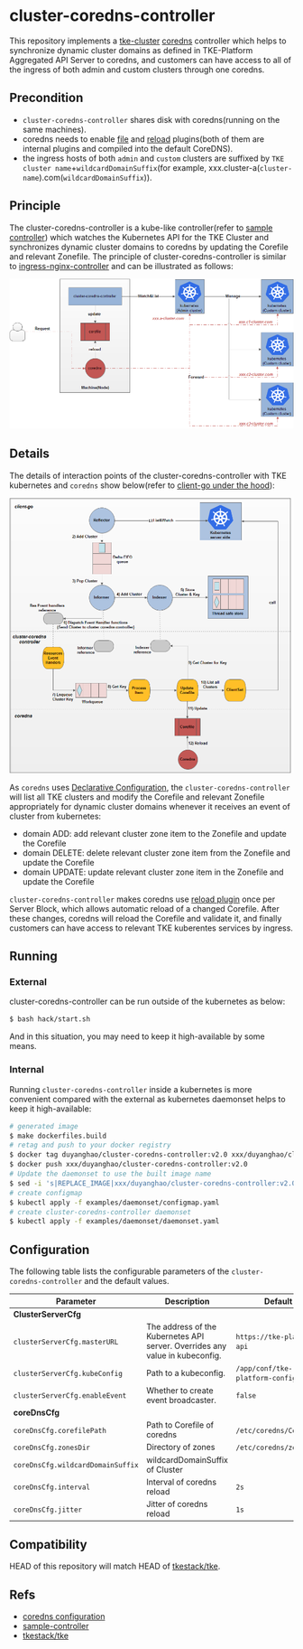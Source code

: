 # cluster-coredns-controller

This repository implements a [tke-cluster](https://github.com/tkestack/tke) [coredns](https://coredns.io/manual/configuration/) controller which helps to synchronize dynamic cluster domains as defined in TKE-Platform Aggregated API Server to coredns, and customers can have access to all of the ingress of both admin and custom clusters through one coredns.

## Precondition

* `cluster-coredns-controller` shares disk with coredns(running on the same machines).
* coredns needs to enable [file](https://coredns.io/plugins/file/) and [reload](https://coredns.io/plugins/reload/) plugins(both of them are internal plugins and compiled into the default CoreDNS).
* the ingress hosts of both `admin` and `custom` clusters are suffixed by `TKE cluster name`+`wildcardDomainSuffix`(for example, xxx.cluster-a(`cluster-name`).com(`wildcardDomainSuffix`)). 

## Principle

The cluster-coredns-controller is a kube-like controller(refer to [sample controller](https://github.com/kubernetes/sample-controller)) which watches the Kubernetes API for the TKE Cluster and synchronizes dynamic cluster domains to coredns by updating the Corefile and relevant Zonefile. The principle of cluster-coredns-controller is similar to [ingress-nginx-controller](https://github.com/kubernetes/ingress-nginx) and can be illustrated as follows:

![](docs/images/architecture.png)

## Details

The details of interaction points of the cluster-coredns-controller with TKE kubernetes and `coredns` show below(refer to [client-go under the hood](https://github.com/kubernetes/sample-controller/blob/master/docs/controller-client-go.md)):

![](docs/images/interaction.png)

As `coredns` uses [Declarative Configuration](https://docs.konghq.com/2.0.x/db-less-and-declarative-config/#what-is-declarative-configuration), the `cluster-coredns-controller` will list all TKE clusters and modify the Corefile and relevant Zonefile appropriately for dynamic cluster domains whenever it receives an event of cluster from kubernetes:

* domain ADD: add relevant cluster zone item to the Zonefile and update the Corefile 
* domain DELETE: delete relevant cluster zone item from the Zonefile and update the Corefile
* domain UPDATE: update relevant cluster zone item in the Zonefile and update the Corefile

`cluster-coredns-controller` makes coredns use [reload plugin](https://github.com/coredns/coredns/tree/master/plugin/reload) once per Server Block, which allows automatic reload of a changed Corefile. After these changes, coredns will reload the Corefile and validate it, and finally customers can have access to relevant TKE kuberentes services by ingress.

## Running

### External

cluster-coredns-controller can be run outside of the kubernetes as below:

```sh
$ bash hack/start.sh
```

And in this situation, you may need to keep it high-available by some means.

### Internal

Running `cluster-coredns-controller` inside a kubernetes is more convenient compared with the external as kubernetes daemonset helps to keep it high-available:

```sh
# generated image
$ make dockerfiles.build
# retag and push to your docker registry
$ docker tag duyanghao/cluster-coredns-controller:v2.0 xxx/duyanghao/cluster-coredns-controller:v2.0
$ docker push xxx/duyanghao/cluster-coredns-controller:v2.0
# Update the daemonset to use the built image name
$ sed -i 's|REPLACE_IMAGE|xxx/duyanghao/cluster-coredns-controller:v2.0|g' examples/daemonset/daemonset.yaml
# create configmap
$ kubectl apply -f examples/daemonset/configmap.yaml
# create cluster-coredns-controller daemonset
$ kubectl apply -f examples/daemonset/daemonset.yaml
```

## Configuration

The following table lists the configurable parameters of the `cluster-coredns-controller` and the default values.

| Parameter                                                                   | Description                                                                                                                                                                                                                                                                                                                                     | Default                         |
| --------------------------------------------------------------------------- | ----------------------------------------------------------------------------------------------------------------------------------------------------------------------------------------------------------------------------------------------------------------------------------------------------------------------------------------------- | ------------------------------- |
| **ClusterServerCfg**                                                             |
| `clusterServerCfg.masterURL`                                                               | The address of the Kubernetes API server. Overrides any value in kubeconfig.                                                                                                                                                                                                                                                                          | `https://tke-platform-api`                        |
| `clusterServerCfg.kubeConfig`                                                        | Path to a kubeconfig.                                                                                                                                                                                                                                                                                                                            | `/app/conf/tke-platform-config.yaml`                          |
| `clusterServerCfg.enableEvent`                                                        | Whether to create event broadcaster.                                                                                                                                                                                                                                                                                                                           | `false`                          |
| **coreDnsCfg**                                                             |
| `coreDnsCfg.corefilePath`                                                       | Path to Corefile of coredns                                                                                                                                                                                                                                                                                                              | `/etc/coredns/Corefile`                          |
| `coreDnsCfg.zonesDir`                                                       | Directory of zones                                                                                                                                                                                                                                                                                                              | `/etc/coredns/zones`                          |
| `coreDnsCfg.wildcardDomainSuffix`                                                       | wildcardDomainSuffix of Cluster                                                                                                                                                                                                                                                                                                              |                           |
| `coreDnsCfg.interval`                                                       | Interval of coredns reload                                                                                                                                                                                                                                                                                                              | `2s`                          |
| `coreDnsCfg.jitter`                                                       | Jitter of coredns reload                                                                                                                                                                                                                                                                                                              | `1s`                          |

## Compatibility

HEAD of this repository will match HEAD of [tkestack/tke](https://github.com/tkestack/tke).

## Refs

* [coredns configuration](https://coredns.io/manual/configuration/)
* [sample-controller](https://github.com/kubernetes/sample-controller)
* [tkestack/tke](https://github.com/tkestack/tke)
